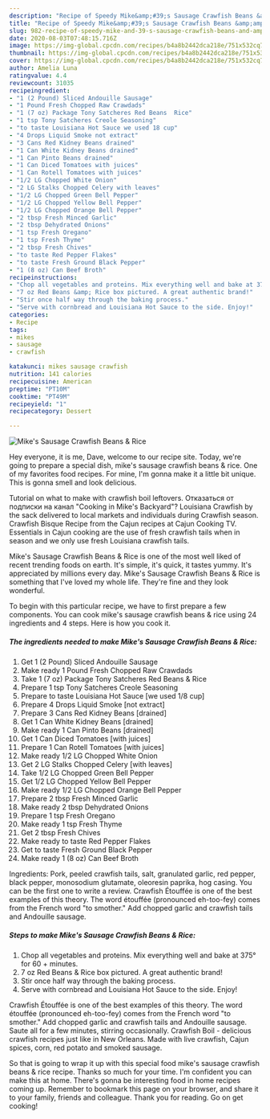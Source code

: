 ```yaml
---
description: "Recipe of Speedy Mike&amp;#39;s Sausage Crawfish Beans &amp;amp; Rice"
title: "Recipe of Speedy Mike&amp;#39;s Sausage Crawfish Beans &amp;amp; Rice"
slug: 982-recipe-of-speedy-mike-and-39-s-sausage-crawfish-beans-and-amp-rice
date: 2020-08-03T07:48:15.716Z
image: https://img-global.cpcdn.com/recipes/b4a8b2442dca218e/751x532cq70/mikes-sausage-crawfish-beans-rice-recipe-main-photo.jpg
thumbnail: https://img-global.cpcdn.com/recipes/b4a8b2442dca218e/751x532cq70/mikes-sausage-crawfish-beans-rice-recipe-main-photo.jpg
cover: https://img-global.cpcdn.com/recipes/b4a8b2442dca218e/751x532cq70/mikes-sausage-crawfish-beans-rice-recipe-main-photo.jpg
author: Amelia Luna
ratingvalue: 4.4
reviewcount: 31035
recipeingredient:
- "1 (2 Pound) Sliced Andouille Sausage"
- "1 Pound Fresh Chopped Raw Crawdads"
- "1 (7 oz) Package Tony Satcheres Red Beans  Rice"
- "1 tsp Tony Satcheres Creole Seasoning"
- "to taste Louisiana Hot Sauce we used 18 cup"
- "4 Drops Liquid Smoke not extract"
- "3 Cans Red Kidney Beans drained"
- "1 Can White Kidney Beans drained"
- "1 Can Pinto Beans drained"
- "1 Can Diced Tomatoes with juices"
- "1 Can Rotell Tomatoes with juices"
- "1/2 LG Chopped White Onion"
- "2 LG Stalks Chopped Celery with leaves"
- "1/2 LG Chopped Green Bell Pepper"
- "1/2 LG Chopped Yellow Bell Pepper"
- "1/2 LG Chopped Orange Bell Pepper"
- "2 tbsp Fresh Minced Garlic"
- "2 tbsp Dehydrated Onions"
- "1 tsp Fresh Oregano"
- "1 tsp Fresh Thyme"
- "2 tbsp Fresh Chives"
- "to taste Red Pepper Flakes"
- "to taste Fresh Ground Black Pepper"
- "1 (8 oz) Can Beef Broth"
recipeinstructions:
- "Chop all vegetables and proteins. Mix everything well and bake at 375° for 60 + minutes."
- "7 oz Red Beans &amp; Rice box pictured. A great authentic brand!"
- "Stir once half way through the baking process."
- "Serve with cornbread and Louisiana Hot Sauce to the side. Enjoy!"
categories:
- Recipe
tags:
- mikes
- sausage
- crawfish

katakunci: mikes sausage crawfish 
nutrition: 141 calories
recipecuisine: American
preptime: "PT10M"
cooktime: "PT49M"
recipeyield: "1"
recipecategory: Dessert

---
```



![Mike&#39;s Sausage Crawfish Beans &amp; Rice](https://img-global.cpcdn.com/recipes/b4a8b2442dca218e/751x532cq70/mikes-sausage-crawfish-beans-rice-recipe-main-photo.jpg)

Hey everyone, it is me, Dave, welcome to our recipe site. Today, we're going to prepare a special dish, mike&#39;s sausage crawfish beans &amp; rice. One of my favorites food recipes. For mine, I'm gonna make it a little bit unique. This is gonna smell and look delicious.

Tutorial on what to make with crawfish boil leftovers. Отказаться от подписки на канал &#34;Cooking in Mike&#39;s Backyard&#34;? Louisiana Crawfish by the sack delivered to local markets and individuals during Crawfish season. Crawfish Bisque Recipe from the Cajun recipes at Cajun Cooking TV. Essentials in Cajun cooking are the use of fresh crawfish tails when in season and we only use fresh Louisiana crawfish tails.

Mike&#39;s Sausage Crawfish Beans &amp; Rice is one of the most well liked of recent trending foods on earth. It's simple, it's quick, it tastes yummy. It's appreciated by millions every day. Mike&#39;s Sausage Crawfish Beans &amp; Rice is something that I've loved my whole life. They're fine and they look wonderful.


To begin with this particular recipe, we have to first prepare a few components. You can cook mike&#39;s sausage crawfish beans &amp; rice using 24 ingredients and 4 steps. Here is how you cook it.

<!--inarticleads1-->

##### The ingredients needed to make Mike&#39;s Sausage Crawfish Beans &amp; Rice:

1. Get 1 (2 Pound) Sliced Andouille Sausage
1. Make ready 1 Pound Fresh Chopped Raw Crawdads
1. Take 1 (7 oz) Package Tony Satcheres Red Beans &amp; Rice
1. Prepare 1 tsp Tony Satcheres Creole Seasoning
1. Prepare to taste Louisiana Hot Sauce [we used 1/8 cup]
1. Prepare 4 Drops Liquid Smoke [not extract]
1. Prepare 3 Cans Red Kidney Beans [drained]
1. Get 1 Can White Kidney Beans [drained]
1. Make ready 1 Can Pinto Beans [drained]
1. Get 1 Can Diced Tomatoes [with juices]
1. Prepare 1 Can Rotell Tomatoes [with juices]
1. Make ready 1/2 LG Chopped White Onion
1. Get 2 LG Stalks Chopped Celery [with leaves]
1. Take 1/2 LG Chopped Green Bell Pepper
1. Get 1/2 LG Chopped Yellow Bell Pepper
1. Make ready 1/2 LG Chopped Orange Bell Pepper
1. Prepare 2 tbsp Fresh Minced Garlic
1. Make ready 2 tbsp Dehydrated Onions
1. Prepare 1 tsp Fresh Oregano
1. Make ready 1 tsp Fresh Thyme
1. Get 2 tbsp Fresh Chives
1. Make ready to taste Red Pepper Flakes
1. Get to taste Fresh Ground Black Pepper
1. Make ready 1 (8 oz) Can Beef Broth


Ingredients: Pork, peeled crawfish tails, salt, granulated garlic, red pepper, black pepper, monosodium glutamate, oleoresin paprika, hog casing. You can be the first one to write a review. Crawfish Étouffée is one of the best examples of this theory. The word étouffée (pronounced eh-too-fey) comes from the French word &#34;to smother.&#34; Add chopped garlic and crawfish tails and Andouille sausage. 

<!--inarticleads2-->

##### Steps to make Mike&#39;s Sausage Crawfish Beans &amp; Rice:

1. Chop all vegetables and proteins. Mix everything well and bake at 375° for 60 + minutes.
1. 7 oz Red Beans &amp; Rice box pictured. A great authentic brand!
1. Stir once half way through the baking process.
1. Serve with cornbread and Louisiana Hot Sauce to the side. Enjoy!


Crawfish Étouffée is one of the best examples of this theory. The word étouffée (pronounced eh-too-fey) comes from the French word &#34;to smother.&#34; Add chopped garlic and crawfish tails and Andouille sausage. Saute all for a few minutes, stirring occasionally. Crawfish Boil - delicious crawfish recipes just like in New Orleans. Made with live crawfish, Cajun spices, corn, red potato and smoked sausage. 

So that is going to wrap it up with this special food mike&#39;s sausage crawfish beans &amp; rice recipe. Thanks so much for your time. I'm confident you can make this at home. There's gonna be interesting food in home recipes coming up. Remember to bookmark this page on your browser, and share it to your family, friends and colleague. Thank you for reading. Go on get cooking!
